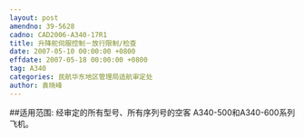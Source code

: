 ```yaml
---
layout: post
amendno: 39-5628
cadno: CAD2006-A340-17R1
title: 升降舵伺服控制－放行限制/检查
date: 2007-05-10 00:00:00 +0800
effdate: 2007-05-18 00:00:00 +0800
tag: A340
categories: 民航华东地区管理局适航审定处
author: 袁晓峰
---
```


##适用范围:
经审定的所有型号、所有序列号的空客 A340-500和A340-600系列飞机。

